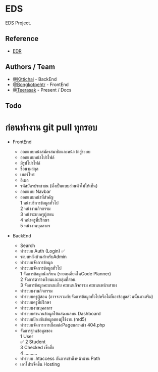 
# EDS

EDS Project.


## Reference

 - [EDR](http://udontech.appedr.com/edr/login.do)

## Authors / Team

- [@Kittichai](https://web.facebook.com/kittichai002/) - BackEnd
- [@Bongkotpehtr](https://web.facebook.com/artz.artz.7798) - FrontEnd
- [@Teerasak](https://web.facebook.com/tee.teerasak.5015) - Present / Docs


## Todo

# ก่อนทำงาน git pull ทุกรอบ

- FrontEnd<br>
  - ออกแบบหน้าสมัครสมาชิกและหน้าเข้าสู่ระบบ
  - ออกแบบหน้าโปรไฟล์
   - มีรูปโปรไฟล์
   - ชื่อนามสกุล
   - เบอร์โทร
   - อีเมล
   - รหัสบัตรประชาชน (ตั้งเป็นแบบส่วนตัวไม่ให้เห็น) 
   - ออกแบบ Navbar 
   - ออกแบบหน้าที่สำคัญ<br>
   1 หน้าบริการข้อมูลทั่วไป<br>
   2 หน้างานกิจกรรม<br>
   3 หน้าระบบครูผู้สอน<br>
   4 หน้าครูที่ปรึกษา<br>
   5 หน้างานบุคลากร
   
  
  
  
- BackEnd<br>
  - Search
  - ทำระบบ Auth (Login) ✅
  - ระบบหลังบ้านสำหรับAdmin
  - ทำระบบจัดการข้อมูล
  - ทำระบบจัดการข้อมูลทั่วไป<br>
  1 จัดการข้อมูลนักเรียน (รายละเอียดในCode Planner)<br>
  2 จัดการตารางเรียนและกลุ่มที่สอน<br>
  3 จัดการข้อมูลคะแนนเก็บ คะแนนกิจกรรม คะแนนหน้าเสาธง<br>
  - ทำระบบงานกิจกรรม
  - ทำระบบครูผู้สอน (อาจจะรวมกับจัดการข้อมูลทั่วไปหรือไม่ก็เอาข้อมูลส่วนนั้นมาเสริม)
  - ทำระบบครูที่ปรึกษา
  - ทำระบบงานบุคลากร
  - ทำระบบคำนวนข้อมูลให้แสดงผลบน Dashboard
  - ทำระบบป้องกันข้อมูลของผู้ใช้งาน (md5)
  - ทำระบบจัดการการเชื่อมต่อPageและหน้า 404.php
  - จัดการฐานข้อมูลของ<br>
  1 User<br>✅
  2 Student<br>
  3 Checked เช็คชื่อ<br>
  4 ..........<br>
  - ทำระบบ .htaccess กันการเข้าถึงหน้าผ่าน Path
  - เอาโปรเจ็คขึ้น Hosting
 
